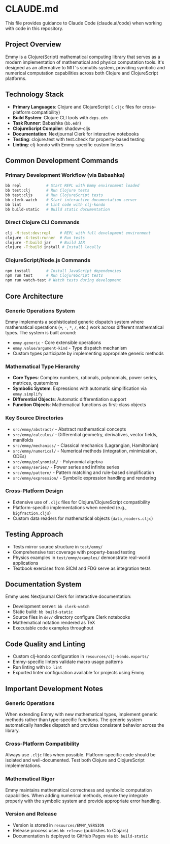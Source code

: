 # CLAUDE.md

This file provides guidance to Claude Code (claude.ai/code) when working with code in this repository.

## Project Overview

Emmy is a Clojure(Script) mathematical computing library that serves as a modern implementation of mathematical and physics computation tools. It's designed as an alternative to MIT's scmutils system, providing symbolic and numerical computation capabilities across both Clojure and ClojureScript platforms.

## Technology Stack

- **Primary Languages**: Clojure and ClojureScript (`.cljc` files for cross-platform compatibility)
- **Build System**: Clojure CLI tools with `deps.edn`
- **Task Runner**: Babashka (`bb.edn`)
- **ClojureScript Compiler**: shadow-cljs
- **Documentation**: Nextjournal Clerk for interactive notebooks
- **Testing**: clojure.test with test.check for property-based testing
- **Linting**: clj-kondo with Emmy-specific custom linters

## Common Development Commands

### Primary Development Workflow (via Babashka)
```bash
bb repl           # Start REPL with Emmy environment loaded
bb test:clj       # Run Clojure tests
bb test:cljs      # Run ClojureScript tests
bb clerk-watch    # Start interactive documentation server
bb lint           # Lint code with clj-kondo
bb build-static   # Build static documentation
```

### Direct Clojure CLI Commands
```bash
clj -M:test:dev:repl    # REPL with full development environment
clojure -X:test:runner  # Run tests
clojure -T:build jar    # Build JAR
clojure -T:build install # Install locally
```

### ClojureScript/Node.js Commands
```bash
npm install       # Install JavaScript dependencies
npm run test      # Run ClojureScript tests
npm run watch-test # Watch tests during development
```

## Core Architecture

### Generic Operations System
Emmy implements a sophisticated generic dispatch system where mathematical operations (`+`, `-`, `*`, `/`, etc.) work across different mathematical types. The system is built around:

- `emmy.generic` - Core extensible operations
- `emmy.value/argument-kind` - Type dispatch mechanism
- Custom types participate by implementing appropriate generic methods

### Mathematical Type Hierarchy
- **Core Types**: Complex numbers, rationals, polynomials, power series, matrices, quaternions
- **Symbolic System**: Expressions with automatic simplification via `emmy.simplify`
- **Differential Objects**: Automatic differentiation support
- **Function Objects**: Mathematical functions as first-class objects

### Key Source Directories
- `src/emmy/abstract/` - Abstract mathematical concepts
- `src/emmy/calculus/` - Differential geometry, derivatives, vector fields, manifolds
- `src/emmy/mechanics/` - Classical mechanics (Lagrangian, Hamiltonian)
- `src/emmy/numerical/` - Numerical methods (integration, minimization, ODEs)
- `src/emmy/polynomial/` - Polynomial algebra
- `src/emmy/series/` - Power series and infinite series
- `src/emmy/pattern/` - Pattern matching and rule-based simplification
- `src/emmy/expression/` - Symbolic expression handling and rendering

### Cross-Platform Design
- Extensive use of `.cljc` files for Clojure/ClojureScript compatibility
- Platform-specific implementations when needed (e.g., `bigfraction.cljs`)
- Custom data readers for mathematical objects (`data_readers.cljc`)

## Testing Approach

- Tests mirror source structure in `test/emmy/`
- Comprehensive test coverage with property-based testing
- Physics examples in `test/emmy/examples/` demonstrate real-world applications
- Textbook exercises from SICM and FDG serve as integration tests

## Documentation System

Emmy uses Nextjournal Clerk for interactive documentation:
- Development server: `bb clerk-watch`
- Static build: `bb build-static`
- Source files in `dev/` directory configure Clerk notebooks
- Mathematical notation rendered as TeX
- Executable code examples throughout

## Code Quality and Linting

- Custom clj-kondo configuration in `resources/clj-kondo.exports/`
- Emmy-specific linters validate macro usage patterns
- Run linting with `bb lint`
- Exported linter configuration available for projects using Emmy

## Important Development Notes

### Generic Operations
When extending Emmy with new mathematical types, implement generic methods rather than type-specific functions. The generic system automatically handles dispatch and provides consistent behavior across the library.

### Cross-Platform Compatibility
Always use `.cljc` files when possible. Platform-specific code should be isolated and well-documented. Test both Clojure and ClojureScript implementations.

### Mathematical Rigor
Emmy maintains mathematical correctness and symbolic computation capabilities. When adding numerical methods, ensure they integrate properly with the symbolic system and provide appropriate error handling.

### Version and Release
- Version is stored in `resources/EMMY_VERSION`
- Release process uses `bb release` (publishes to Clojars)
- Documentation is deployed to GitHub Pages via `bb build-static`